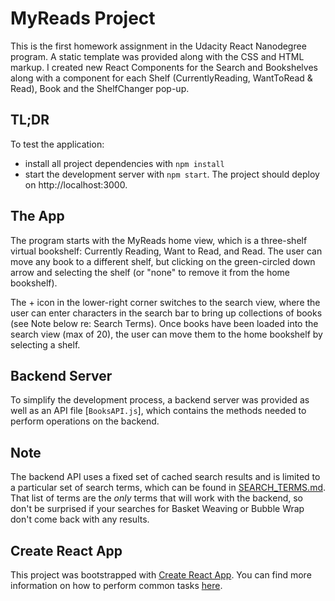 # MyReads Project

This is the first homework assignment in the Udacity React Nanodegree program. A static template was provided along with the CSS and HTML markup.  I created new React Components for the Search and Bookshelves along with a component for each Shelf (CurrentlyReading, WantToRead & Read), Book and the ShelfChanger pop-up.

## TL;DR

To test the application:

* install all project dependencies with `npm install`
* start the development server with `npm start`.  The project should deploy on http://localhost:3000.

## The App
The program starts with the MyReads home view, which is a three-shelf virtual bookshelf: Currently Reading, Want to Read, and Read.  The user can move any book to a different shelf, but clicking on the green-circled down arrow and selecting the shelf (or "none" to remove it from the home bookshelf).

The + icon in the lower-right corner switches to the search view, where the user can enter characters in the search bar to bring up collections of books (see Note below re: Search Terms).  Once books have been loaded into the search view (max of 20), the user can move them to the home bookshelf by selecting a shelf.  

## Backend Server

To simplify the development process, a backend server was provided as well as an API file [`BooksAPI.js`], which contains the methods needed to perform operations on the backend.

## Note

The backend API uses a fixed set of cached search results and is limited to a particular set of search terms, which can be found in [SEARCH_TERMS.md](SEARCH_TERMS.md). That list of terms are the _only_ terms that will work with the backend, so don't be surprised if your searches for Basket Weaving or Bubble Wrap don't come back with any results.

## Create React App

This project was bootstrapped with [Create React App](https://github.com/facebookincubator/create-react-app). You can find more information on how to perform common tasks [here](https://github.com/facebookincubator/create-react-app/blob/master/packages/react-scripts/template/README.md).